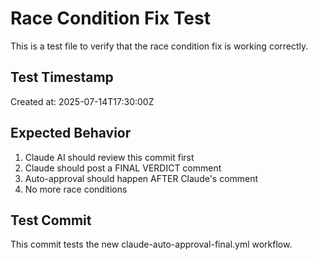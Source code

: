 # Race Condition Fix Test

This is a test file to verify that the race condition fix is working correctly.

## Test Timestamp
Created at: 2025-07-14T17:30:00Z

## Expected Behavior
1. Claude AI should review this commit first
2. Claude should post a FINAL VERDICT comment
3. Auto-approval should happen AFTER Claude's comment
4. No more race conditions

## Test Commit
This commit tests the new claude-auto-approval-final.yml workflow.
